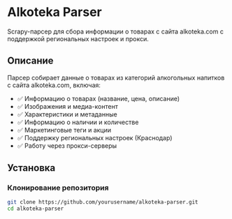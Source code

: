 # Alkoteka Parser

Scrapy-парсер для сбора информации о товарах с сайта alkoteka.com с поддержкой региональных настроек и прокси.

## Описание

Парсер собирает данные о товарах из категорий алкогольных напитков с сайта alkoteka.com, включая:

- ✅ Информацию о товарах (название, цена, описание)
- ✅ Изображения и медиа-контент
- ✅ Характеристики и метаданные
- ✅ Информацию о наличии и количестве
- ✅ Маркетинговые теги и акции
- ✅ Поддержку региональных настроек (Краснодар)
- ✅ Работу через прокси-серверы

## Установка

### Клонирование репозитория
```bash
git clone https://github.com/yourusername/alkoteka-parser.git
cd alkoteka-parser
